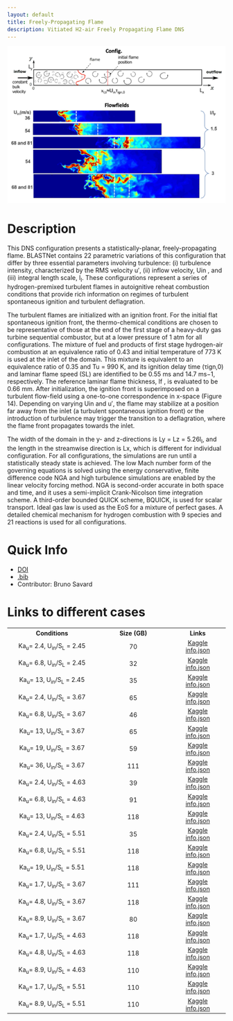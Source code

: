```yaml
---
layout: default
title: Freely-Propagating Flame
description: Vitiated H2-air Freely Propagating Flame DNS
---
```


<div style="text-align: center;">
    <img src="/assets/img/savard2019.png" alt="Image 1" style="max-width: 100%;">
</div>

# Description

This DNS configuration presents a statistically-planar, freely-propagating flame. BLASTNet contains 22 parametric variations of this configuration that differ by three essential parameters involving turbulence: (i) turbulence intensity, characterized by the RMS velocity u′, (ii) inflow velocity, Uin , and (iii) integral length scale, l<sub>I</sub>.  These configurations represent a series of hydrogen-premixed turbulent flames in autoignitive reheat combustion conditions that provide rich information on regimes of turbulent spontaneous ignition and turbulent deflagration.

The turbulent flames are initialized with an ignition front. For the initial flat spontaneous ignition front, the thermo-chemical conditions are chosen to be representative of those at the end of the first stage of a heavy-duty gas turbine sequential combustor, but at a lower pressure of 1 atm for all configurations. The mixture of fuel and products of first stage hydrogen-air combustion at an equivalence ratio of 0.43 and initial temperature of 773 K is used at the inlet of the domain. This mixture is equivalent to an equivalence ratio of 0.35 and Tu = 990 K, and its ignition delay time (τign,0) and laminar flame speed (SL) are identified to be 0.55 ms and 14.7 ms−1, respectively. The reference laminar flame thickness, lf , is evaluated to be 0.66 mm. After initialization, the ignition front is superimposed on a turbulent flow-field using a one-to-one correspondence in x-space (Figure 14). Depending on varying Uin and u′, the flame may stabilize at a position far away from the inlet (a turbulent spontaneous ignition front) or the introduction of turbulence may trigger the transition to a deflagration, where the flame front propagates towards the inlet.

The width of the domain in the y- and z-directions is Ly = Lz = 5.26l<sub>I</sub>, and the length in the streamwise direction is Lx, which is different for individual configuration. For all configurations, the simulations are run until a statistically steady state is achieved.
The low Mach number form of the governing equations is solved using the energy conservative, finite difference code NGA and high turbulence simulations are enabled by the linear velocity forcing method. NGA is second-order accurate in both space and time, and it uses a semi-implicit Crank-Nicolson time integration scheme. A third-order bounded QUICK scheme, BQUICK, is used for scalar transport. Ideal gas law is used as the EoS for a mixture of perfect gases. A detailed chemical mechanism for hydrogen combustion with 9 species and 21 reactions is used for all configurations.


# Quick Info
* <a href="https://doi.org/10.1016/j.combustflame.2019.07.020">DOI</a>
* <a href="./assets/bib/savard2019.bib">.bib</a>
* Contributor: Bruno Savard

# Links to different cases

<table align="center">
    <tr class="header">
    <th style="width:10%;">Conditions</th>
      <!-- <th style="width:60%;">TPY</th> -->
      <th style="width:10%;">Size (GB)</th>
      <!-- <th style="width:60%;">Article</th> -->
      <th style="width:5%;">Links</th>
    </tr>
    <tr>
        <td align="center">Ka<sub>u</sub>= 2.4, U<sub>in</sub>/S<sub>L</sub> = 2.45</td>
        <td align="center">70</td>
        <td align="center">
        <a href="https://www.kaggle.com/datasets/waitongchung/free-propagating-h2-vit-air-li-case-2">Kaggle</a><BR>
        <a href="./assets/json/savard/savard2_info.json">info.json</a>
        </td>
    </tr>
    <tr>
        <td align="center">Ka<sub>u</sub>= 6.8, U<sub>in</sub>/S<sub>L</sub> = 2.45</td>
        <td align="center">32</td>
        <td align="center"><a href="https://www.kaggle.com/datasets/waitongchung/free-propagating-h2-vit-air-li-case-3">Kaggle</a><BR>
        <a href="./assets/json/savard/savard3_info.json">info.json</a></td>
    </tr>
    <tr>
        <td align="center">Ka<sub>u</sub>= 13, U<sub>in</sub>/S<sub>L</sub> = 2.45</td>
        <td align="center">35</td>
        <td align="center"><a href="https://www.kaggle.com/datasets/waitongchung/free-propagating-h2-vit-air-li-case-4">Kaggle</a><BR>
        <a href="./assets/json/savard/savard4_info.json">info.json</a></td>
    </tr>
    <tr>
        <td align="center">Ka<sub>u</sub>= 2.4, U<sub>in</sub>/S<sub>L</sub> = 3.67</td>
        <td align="center">65</td>
        <td align="center"><a href="https://www.kaggle.com/datasets/waitongchung/free-propagating-h2-vit-air-li-case-5">Kaggle</a><BR>
        <a href="./assets/json/savard/savard5_info.json">info.json</a></td>
    </tr>
    <tr>
        <td align="center">Ka<sub>u</sub>= 6.8, U<sub>in</sub>/S<sub>L</sub> = 3.67</td>
        <td align="center">46</td>
        <td align="center"><a href="https://www.kaggle.com/datasets/waitongchung/free-propagating-h2-vit-air-li-case-6">Kaggle</a><BR>
        <a href="./assets/json/savard/savard6_info.json">info.json</a></td>
    </tr>
    <tr>
        <td align="center">Ka<sub>u</sub>= 13, U<sub>in</sub>/S<sub>L</sub> = 3.67</td>
        <td align="center">65</td>
        <td align="center"><a href="https://www.kaggle.com/datasets/waitongchung/free-propagating-h2-vit-air-li-case-7">Kaggle</a><BR>
        <a href="./assets/json/savard/savard7_info.json">info.json</a></td>
    </tr>
    <tr>
        <td align="center">Ka<sub>u</sub>= 19, U<sub>in</sub>/S<sub>L</sub> = 3.67</td>
        <td align="center">59</td>
        <td align="center"><a href="https://www.kaggle.com/datasets/waitongchung/free-propagating-h2-vit-air-li-case-8">Kaggle</a><BR>
        <a href="./assets/json/savard/savard8_info.json">info.json</a></td>
    </tr>
    <tr>
        <td align="center">Ka<sub>u</sub>= 36, U<sub>in</sub>/S<sub>L</sub> = 3.67</td>
        <td align="center">111</td>
        <td align="center"><a href="https://www.kaggle.com/datasets/waitongchung/free-propagating-h2-vit-air-li-case-9">Kaggle</a><BR>
        <a href="./assets/json/savard/savard9_info.json">info.json</a></td>
    </tr>
    <tr>
        <td align="center">Ka<sub>u</sub>= 2.4, U<sub>in</sub>/S<sub>L</sub> = 4.63</td>
        <td align="center">39</td>
        <td align="center"><a href="https://www.kaggle.com/datasets/waitongchung/free-propagating-h2-vit-air-li-case-11">Kaggle</a><BR>
        <a href="./assets/json/savard/savard11_info.json">info.json</a></td>
    </tr>
    <tr>
        <td align="center">Ka<sub>u</sub>= 6.8, U<sub>in</sub>/S<sub>L</sub> = 4.63</td>
        <td align="center">91</td>
        <td align="center"><a href="https://www.kaggle.com/datasets/waitongchung/free-propagating-h2-vit-air-li-case-12">Kaggle</a><BR>
        <a href="./assets/json/savard/savard12_info.json">info.json</a></td>
    </tr>
    <tr>
        <td align="center">Ka<sub>u</sub>= 13, U<sub>in</sub>/S<sub>L</sub> = 4.63</td>
        <td align="center">118</td>
        <td align="center"><a href="https://www.kaggle.com/datasets/waitongchung/free-propagating-h2-vit-air-li-case-13">Kaggle</a><BR>
        <a href="./assets/json/savard/savard13_info.json">info.json</a></td>
    </tr>
    <tr>
        <td align="center">Ka<sub>u</sub>= 2.4, U<sub>in</sub>/S<sub>L</sub> = 5.51</td>
        <td align="center">35</td>
        <td align="center"><a href="https://www.kaggle.com/datasets/waitongchung/free-propagating-h2-vit-air-li-case-17">Kaggle</a><BR>
        <a href="./assets/json/savard/savard17_info.json">info.json</a></td>
    </tr>
    <tr>
        <td align="center">Ka<sub>u</sub>= 6.8, U<sub>in</sub>/S<sub>L</sub> = 5.51</td>
        <td align="center">118</td>
        <td align="center"><a href="https://www.kaggle.com/datasets/waitongchung/free-propagating-h2-vit-air-li-case-18">Kaggle</a><BR>
        <a href="./assets/json/savard/savard18_info.json">info.json</a></td>
    </tr>
    <tr>
        <td align="center">Ka<sub>u</sub>= 19, U<sub>in</sub>/S<sub>L</sub> = 5.51</td>
        <td align="center">118</td>
        <td align="center"><a href="https://www.kaggle.com/datasets/waitongchung/free-propagating-h2-vit-air-li-case-19">Kaggle</a><BR>
        <a href="./assets/json/savard/savard19_info.json">info.json</a></td>
    </tr>
    <tr>
        <td align="center">Ka<sub>u</sub>= 1.7, U<sub>in</sub>/S<sub>L</sub> = 3.67</td>
        <td align="center">111</td>
        <td align="center"><a href="https://www.kaggle.com/datasets/waitongchung/free-propagating-h2-vit-air-li-case-22">Kaggle</a><BR>
        <a href="./assets/json/savard/savard22_info.json">info.json</a></td>
    </tr>
    <tr>
        <td align="center">Ka<sub>u</sub>= 4.8, U<sub>in</sub>/S<sub>L</sub> = 3.67</td>
        <td align="center">118</td>
        <td align="center"><a href="https://www.kaggle.com/datasets/waitongchung/free-propagating-h2-vit-air-li-case-23">Kaggle</a><BR>
        <a href="./assets/json/savard/savard23_info.json">info.json</a></td>
    </tr>
    <tr>
        <td align="center">Ka<sub>u</sub>= 8.9, U<sub>in</sub>/S<sub>L</sub> = 3.67</td>
        <td align="center">80</td>
        <td align="center"><a href="https://www.kaggle.com/datasets/waitongchung/free-propagating-h2-vit-air-li-case-24">Kaggle</a><BR>
        <a href="./assets/json/savard/savard24_info.json">info.json</a></td>
    </tr>
    <tr>
        <td align="center">Ka<sub>u</sub>= 1.7, U<sub>in</sub>/S<sub>L</sub> = 4.63</td>
        <td align="center">118</td>
        <td align="center"><a href="https://www.kaggle.com/datasets/waitongchung/free-propagating-h2-vit-air-li-case-26">Kaggle</a><BR>
        <a href="./assets/json/savard/savard26_info.json">info.json</a></td>
    </tr>
    <tr>
        <td align="center">Ka<sub>u</sub>= 4.8, U<sub>in</sub>/S<sub>L</sub> = 4.63</td>
        <td align="center">118</td>
        <td align="center"><a href="https://www.kaggle.com/datasets/waitongchung/free-propagating-h2-vit-air-li-case-27">Kaggle</a><BR>
        <a href="./assets/json/savard/savard27_info.json">info.json</a></td>
    </tr>
    <tr>
        <td align="center">Ka<sub>u</sub>= 8.9, U<sub>in</sub>/S<sub>L</sub> = 4.63</td>
        <td align="center">110</td>
        <td align="center"><a href="https://www.kaggle.com/datasets/waitongchung/free-propagating-h2-vit-air-li-case-28">Kaggle</a><BR>
        <a href="./assets/json/savard/savard28_info.json">info.json</a></td>
    </tr>
    <tr>
        <td align="center">Ka<sub>u</sub>= 1.7, U<sub>in</sub>/S<sub>L</sub> = 5.51</td>
        <td align="center">110</td>
        <td align="center"><a href="https://www.kaggle.com/datasets/waitongchung/free-propagating-h2-vit-air-li-case-30">Kaggle</a><BR>
        <a href="./assets/json/savard/savard30_info.json">info.json</a></td>
    </tr>
    <tr>
        <td align="center">Ka<sub>u</sub>= 8.9, U<sub>in</sub>/S<sub>L</sub> = 5.51</td>
        <td align="center">110</td>
        <td align="center"><a href="https://www.kaggle.com/datasets/waitongchung/free-propagating-h2-vit-air-li-case-32">Kaggle</a><BR>
        <a href="./assets/json/savard/savard32_info.json">info.json</a></td>
    </tr>
</table>



